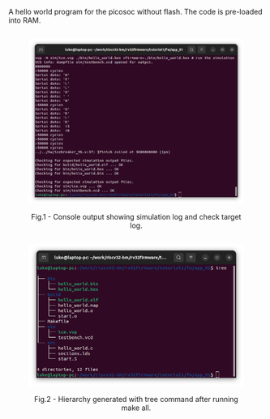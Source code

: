 A hello world program for the picosoc without flash. The code is pre-loaded into RAM.

<figure style="display:inline-block;" >
<img src="./.figs/Screenshot from 2023-11-25 14-48-17.png" alt="Console output showing simulation log and check target log." style="vertical-align:top;">
<figcaption style="text-align:center;"><br>Fig.1 - Console output showing simulation log and check target log.</figcaption>
</figure>

<figure style="display:inline-block;" >
<img src="./.figs/Screenshot from 2023-11-25 14-28-52.png" alt="Hierarchy generated with tree command after running make all." style="vertical-align:top;">
<figcaption style="text-align:center;"><br>Fig.2 - Hierarchy generated with tree command after running make all.</figcaption>
</figure>
